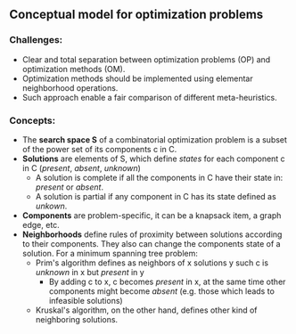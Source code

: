## Conceptual model for optimization problems

### Challenges:

- Clear and total separation between optimization problems (OP) and optimization methods (OM).
- Optimization methods should be implemented using elementar neighborhood operations.
- Such approach enable a fair comparison of different meta-heuristics.
 
### Concepts:
- The **search space S** of a combinatorial optimization problem is a subset of the power set of its components c in C.
- **Solutions** are elements of S, which define *states* for each component c in C (*present*, *absent*, *unknown*)
  - A solution is complete if all the components in C have their state in: *present* or *absent*.
  - A solution is partial if any component in C has its state defined as *unkown*.
- **Components** are problem-specific, it can be a knapsack item, a graph edge, etc.
- **Neighborhoods** define rules of proximity between solutions according to their components. They also can change the components state of a solution. For a minimum spanning tree problem:
  - Prim's algorithm defines as neighbors of x solutions y such c is *unknown* in x but *present* in y
    - By adding c to x, c becomes *present* in x, at the same time other components might become *absent* (e.g. those which leads to infeasible solutions)
  - Kruskal's algorithm, on the other hand, defines other kind of neighboring solutions.
